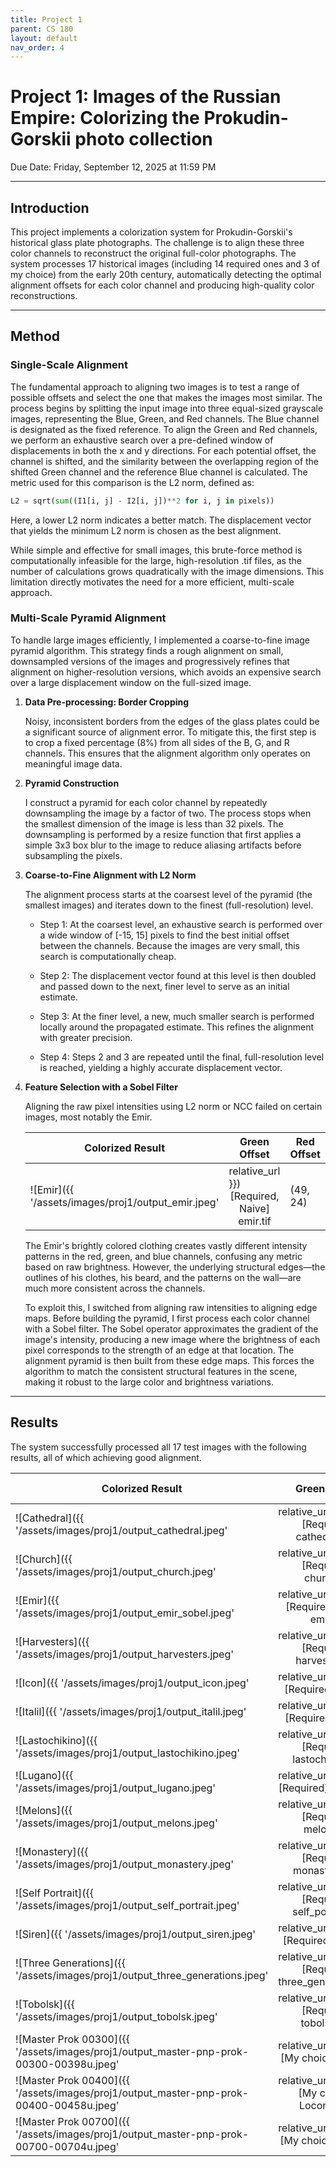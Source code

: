 ```yaml
---
title: Project 1
parent: CS 180
layout: default
nav_order: 4
---
```


# Project 1: Images of the Russian Empire: Colorizing the Prokudin-Gorskii photo collection

Due Date: Friday, September 12, 2025 at 11:59 PM

---

## Introduction

This project implements a colorization system for Prokudin-Gorskii's historical glass plate photographs. The challenge is to align these three color channels to reconstruct the original full-color photographs. The system processes 17 historical images (including 14 required ones and 3 of my choice) from the early 20th century, automatically detecting the optimal alignment offsets for each color channel and producing high-quality color reconstructions.

---

## Method

### Single-Scale Alignment

The fundamental approach to aligning two images is to test a range of possible offsets and select the one that makes the images most similar. The process begins by splitting the input image into three equal-sized grayscale images, representing the Blue, Green, and Red channels. The Blue channel is designated as the fixed reference. To align the Green and Red channels, we perform an exhaustive search over a pre-defined window of displacements in both the x and y directions. For each potential offset, the channel is shifted, and the similarity between the overlapping region of the shifted Green channel and the reference Blue channel is calculated. The metric used for this comparison is the L2 norm, defined as:

```python
L2 = sqrt(sum((I1[i, j] - I2[i, j])**2 for i, j in pixels))
```

Here, a lower L2 norm indicates a better match. The displacement vector that yields the minimum L2 norm is chosen as the best alignment.

While simple and effective for small images, this brute-force method is computationally infeasible for the large, high-resolution .tif files, as the number of calculations grows quadratically with the image dimensions. This limitation directly motivates the need for a more efficient, multi-scale approach.

### Multi-Scale Pyramid Alignment

To handle large images efficiently, I implemented a coarse-to-fine image pyramid algorithm. This strategy finds a rough alignment on small, downsampled versions of the images and progressively refines that alignment on higher-resolution versions, which avoids an expensive search over a large displacement window on the full-sized image.

1. **Data Pre-processing: Border Cropping**

    Noisy, inconsistent borders from the edges of the glass plates could be a significant source of alignment error. To mitigate this, the first step is to crop a fixed percentage (8%) from all sides of the B, G, and R channels. This ensures that the alignment algorithm only operates on meaningful image data.

2. **Pyramid Construction**

    I construct a pyramid for each color channel by repeatedly downsampling the image by a factor of two. The process stops when the smallest dimension of the image is less than 32 pixels. The downsampling is performed by a resize function that first applies a simple 3x3 box blur to the image to reduce aliasing artifacts before subsampling the pixels.

3. **Coarse-to-Fine Alignment with L2 Norm**

    The alignment process starts at the coarsest level of the pyramid (the smallest images) and iterates down to the finest (full-resolution) level.

    - Step 1: At the coarsest level, an exhaustive search is performed over a wide window of [-15, 15] pixels to find the best initial offset between the channels. Because the images are very small, this search is computationally cheap.

    - Step 2: The displacement vector found at this level is then doubled and passed down to the next, finer level to serve as an initial estimate.

    - Step 3: At the finer level, a new, much smaller search is performed locally around the propagated estimate. This refines the alignment with greater precision.

    - Step 4: Steps 2 and 3 are repeated until the final, full-resolution level is reached, yielding a highly accurate displacement vector.

4. **Feature Selection with a Sobel Filter**

    Aligning the raw pixel intensities using L2 norm or NCC failed on certain images, most notably the Emir.

    | Colorized Result | Green Offset | Red Offset |
    |------------------|-------------|------------|
    | ![Emir]({{ '/assets/images/proj1/output_emir.jpeg' | relative_url }})<br/><center>[Required, Naive] emir.tif</center> | (49, 24) | (393, -573) |

    The Emir's brightly colored clothing creates vastly different intensity patterns in the red, green, and blue channels, confusing any metric based on raw brightness. However, the underlying structural edges—the outlines of his clothes, his beard, and the patterns on the wall—are much more consistent across the channels.

    To exploit this, I switched from aligning raw intensities to aligning edge maps. Before building the pyramid, I first process each color channel with a Sobel filter. The Sobel operator approximates the gradient of the image's intensity, producing a new image where the brightness of each pixel corresponds to the strength of an edge at that location. The alignment pyramid is then built from these edge maps. This forces the algorithm to match the consistent structural features in the scene, making it robust to the large color and brightness variations.

---

## Results

The system successfully processed all 17 test images with the following results, all of which achieving good alignment.

| Colorized Result | Green Offset | Red Offset |
|------------------|-------------|------------|
| ![Cathedral]({{ '/assets/images/proj1/output_cathedral.jpeg' | relative_url }})<br/><center>[Required] cathedral.jpg</center> | (5, 2) | (12, 3) |
| ![Church]({{ '/assets/images/proj1/output_church.jpeg' | relative_url }})<br/><center>[Required] church.tif</center> | (25, 4) | (58, -4) |
| ![Emir]({{ '/assets/images/proj1/output_emir_sobel.jpeg' | relative_url }})<br/><center>[Required, Sobel] emir.tif</center> | (49, 23) | (107, 40) |
| ![Harvesters]({{ '/assets/images/proj1/output_harvesters.jpeg' | relative_url }})<br/><center>[Required] harvesters.tif</center> | (59, 17) | (123, 13) |
| ![Icon]({{ '/assets/images/proj1/output_icon.jpeg' | relative_url }})<br/><center>[Required] icon.tif</center> | (41, 17) | (89, 23) |
| ![Italil]({{ '/assets/images/proj1/output_italil.jpeg' | relative_url }})<br/><center>[Required] italil.tif</center> | (38, 21) | (76, 35) |
| ![Lastochikino]({{ '/assets/images/proj1/output_lastochikino.jpeg' | relative_url }})<br/><center>[Required] lastochikino.tif</center> | (-3, -2) | (75, -9) |
| ![Lugano]({{ '/assets/images/proj1/output_lugano.jpeg' | relative_url }})<br/><center>[Required] lugano.tif</center> | (41, -16) | (93, -29) |
| ![Melons]({{ '/assets/images/proj1/output_melons.jpeg' | relative_url }})<br/><center>[Required] melons.tif</center> | (83, 11) | (179, 13) |
| ![Monastery]({{ '/assets/images/proj1/output_monastery.jpeg' | relative_url }})<br/><center>[Required] monastery.jpg</center> | (-3, 2) | (3, 2) |
| ![Self Portrait]({{ '/assets/images/proj1/output_self_portrait.jpeg' | relative_url }})<br/><center>[Required] self_portrait.tif</center> | (78, 29) | (176, 37) |
| ![Siren]({{ '/assets/images/proj1/output_siren.jpeg' | relative_url }})<br/><center>[Required] siren.tif</center> | (49, -6) | (95, -25) |
| ![Three Generations]({{ '/assets/images/proj1/output_three_generations.jpeg' | relative_url }})<br/><center>[Required] three_generations.tif</center> | (53, 13) | (112, 11) |
| ![Tobolsk]({{ '/assets/images/proj1/output_tobolsk.jpeg' | relative_url }})<br/><center>[Required] tobolsk.jpg</center> | (3, 3) | (6, 3) |
| ![Master Prok 00300]({{ '/assets/images/proj1/output_master-pnp-prok-00300-00398u.jpeg' | relative_url }})<br/><center>[My choice] Station</center> | (54, 25) | (113, 36) |
| ![Master Prok 00400]({{ '/assets/images/proj1/output_master-pnp-prok-00400-00458u.jpeg' | relative_url }})<br/><center>[My choice] Locomotive</center> | (42, 5) | (87, 32) |
| ![Master Prok 00700]({{ '/assets/images/proj1/output_master-pnp-prok-00700-00704u.jpeg' | relative_url }})<br/><center>[My choice] Big Cat</center> | (59, 21) | (130, 27) |

